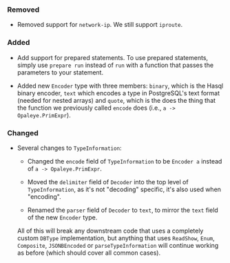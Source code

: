 ### Removed

- Removed support for `network-ip`. We still support `iproute`.

### Added

- Add support for prepared statements. To use prepared statements, simply use `prepare run` instead of `run` with a function that passes the parameters to your statement.

- Added new `Encoder` type with three members: `binary`, which is the Hasql binary encoder, `text` which encodes a type in PostgreSQL's text format (needed for nested arrays) and `quote`, which is the does the thing that the function we previously called `encode` does (i.e., `a -> Opaleye.PrimExpr`).

### Changed

- Several changes to `TypeInformation`:

  * Changed the `encode` field of `TypeInformation` to be `Encoder a` instead of `a -> Opaleye.PrimExpr`.

  * Moved the `delimiter` field of `Decoder` into the top level of `TypeInformation`, as it's not "decoding" specific, it's also used when "encoding".

  * Renamed the `parser` field of `Decoder` to `text`, to mirror the `text` field of the new `Encoder` type.

  All of this will break any downstream code that uses a completely custom `DBType` implementation, but anything that uses `ReadShow`, `Enum`, `Composite`, `JSONBEncoded` or `parseTypeInformation` will continue working as before (which should cover all common cases).
